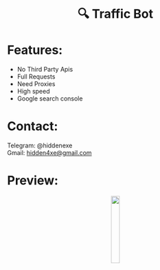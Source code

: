 <div align="center">
  <h1>🔍 Traffic Bot</h1>
</div>
 
# Features:

- No Third Party Apis
- Full Requests
- Need Proxies
- High speed
- Google search console
 
# Contact:

Telegram: @hiddenexe
<br>
Gmail: hidden4xe@gmail.com
 
# Preview:

<div align="center">
      <a href="https://www.youtube.com/watch?v=WgWw-HDxSfI">
         <img src="https://png.pngtree.com/png-vector/20221018/ourmid/pngtree-youtube-social-media-round-icon-png-image_6315993.png" style="width:20%;">
      </a>

</div>

